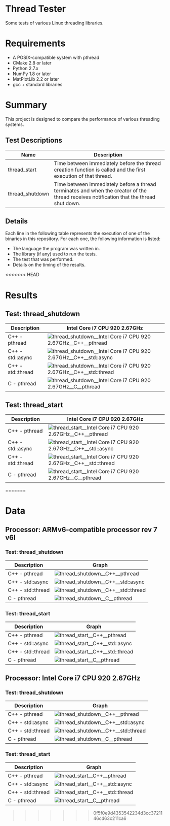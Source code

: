 # Thread Tester
Some tests of various Linux threading libraries.

# Requirements
* A POSIX-compatible system with pthread
* CMake 2.8 or later
* Python 2.7.x
* NumPy 1.8 or later
* MatPlotLib 2.2 or later
* gcc + standard libraries

# Summary
This project is designed to compare the performance of various threading systems.

## Test Descriptions
|Name|Description|
|----|-----------|
|thread_start|Time between immediately before the thread creation function is called and the first execution of that thread.|
|thread_shutdown|Time between immediately before a thread terminates and when the creator of the thread receives notification that the thread shut down.|

## Details
Each line in the following table represents the execution of one of the binaries in this repository.
For each one, the following information is listed:
* The language the program was written in.
* The library (if any) used to run the tests.
* The test that was performed.
* Details on the timing of the results.

<<<<<<< HEAD
# Results

## Test: thread_shutdown

|Description|Intel Core i7 CPU 920 2.67GHz|
|-----------|-----------------------------|
|C++ - pthread|![thread_shutdown__Intel Core i7 CPU 920 2.67GHz__C++__pthread](img/thread_shutdown__Intel_Core_i7_CPU_920_2.67GHz__CPP__pthread.png)|
|C++ - std::async|![thread_shutdown__Intel Core i7 CPU 920 2.67GHz__C++__std::async](img/thread_shutdown__Intel_Core_i7_CPU_920_2.67GHz__CPP__stdasync.png)|
|C++ - std::thread|![thread_shutdown__Intel Core i7 CPU 920 2.67GHz__C++__std::thread](img/thread_shutdown__Intel_Core_i7_CPU_920_2.67GHz__CPP__stdthread.png)|
|C - pthread|![thread_shutdown__Intel Core i7 CPU 920 2.67GHz__C__pthread](img/thread_shutdown__Intel_Core_i7_CPU_920_2.67GHz__C__pthread.png)|

## Test: thread_start

|Description|Intel Core i7 CPU 920 2.67GHz|
|-----------|-----------------------------|
|C++ - pthread|![thread_start__Intel Core i7 CPU 920 2.67GHz__C++__pthread](img/thread_start__Intel_Core_i7_CPU_920_2.67GHz__CPP__pthread.png)|
|C++ - std::async|![thread_start__Intel Core i7 CPU 920 2.67GHz__C++__std::async](img/thread_start__Intel_Core_i7_CPU_920_2.67GHz__CPP__stdasync.png)|
|C++ - std::thread|![thread_start__Intel Core i7 CPU 920 2.67GHz__C++__std::thread](img/thread_start__Intel_Core_i7_CPU_920_2.67GHz__CPP__stdthread.png)|
|C - pthread|![thread_start__Intel Core i7 CPU 920 2.67GHz__C__pthread](img/thread_start__Intel_Core_i7_CPU_920_2.67GHz__C__pthread.png)|
=======
# Data
## Processor: ARMv6-compatible processor rev 7 v6l
### Test: thread_shutdown
|Description|Graph|
|-----------|-----|
|C++ - pthread|![thread_shutdown__C++__pthread](img/ARMv6-compatible_processor_rev_7_v6l__thread_shutdown__CPP__pthread.png)|
|C++ - std::async|![thread_shutdown__C++__std::async](img/ARMv6-compatible_processor_rev_7_v6l__thread_shutdown__CPP__stdasync.png)|
|C++ - std::thread|![thread_shutdown__C++__std::thread](img/ARMv6-compatible_processor_rev_7_v6l__thread_shutdown__CPP__stdthread.png)|
|C - pthread|![thread_shutdown__C__pthread](img/ARMv6-compatible_processor_rev_7_v6l__thread_shutdown__C__pthread.png)|
### Test: thread_start
|Description|Graph|
|-----------|-----|
|C++ - pthread|![thread_start__C++__pthread](img/ARMv6-compatible_processor_rev_7_v6l__thread_start__CPP__pthread.png)|
|C++ - std::async|![thread_start__C++__std::async](img/ARMv6-compatible_processor_rev_7_v6l__thread_start__CPP__stdasync.png)|
|C++ - std::thread|![thread_start__C++__std::thread](img/ARMv6-compatible_processor_rev_7_v6l__thread_start__CPP__stdthread.png)|
|C - pthread|![thread_start__C__pthread](img/ARMv6-compatible_processor_rev_7_v6l__thread_start__C__pthread.png)|
## Processor: Intel Core i7 CPU 920 2.67GHz
### Test: thread_shutdown
|Description|Graph|
|-----------|-----|
|C++ - pthread|![thread_shutdown__C++__pthread](img/Intel_Core_i7_CPU_920_2.67GHz__thread_shutdown__CPP__pthread.png)|
|C++ - std::async|![thread_shutdown__C++__std::async](img/Intel_Core_i7_CPU_920_2.67GHz__thread_shutdown__CPP__stdasync.png)|
|C++ - std::thread|![thread_shutdown__C++__std::thread](img/Intel_Core_i7_CPU_920_2.67GHz__thread_shutdown__CPP__stdthread.png)|
|C - pthread|![thread_shutdown__C__pthread](img/Intel_Core_i7_CPU_920_2.67GHz__thread_shutdown__C__pthread.png)|
### Test: thread_start
|Description|Graph|
|-----------|-----|
|C++ - pthread|![thread_start__C++__pthread](img/Intel_Core_i7_CPU_920_2.67GHz__thread_start__CPP__pthread.png)|
|C++ - std::async|![thread_start__C++__std::async](img/Intel_Core_i7_CPU_920_2.67GHz__thread_start__CPP__stdasync.png)|
|C++ - std::thread|![thread_start__C++__std::thread](img/Intel_Core_i7_CPU_920_2.67GHz__thread_start__CPP__stdthread.png)|
|C - pthread|![thread_start__C__pthread](img/Intel_Core_i7_CPU_920_2.67GHz__thread_start__C__pthread.png)|
>>>>>>> 0f5f0e9d4353542234d3cc3721146cd63c211ca6
